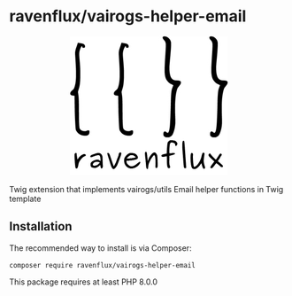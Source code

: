 # ravenflux/vairogs-helper-email

<p align="center">
  <img alt="logo" src="https://github.com/ravenflux/ravenflux/raw/master/ravenflux.jpg">
</p>

Twig extension that implements vairogs/utils Email helper functions in Twig template

Installation
------------
The recommended way to install is via Composer:
```shell
composer require ravenflux/vairogs-helper-email
```
This package requires at least PHP 8.0.0

